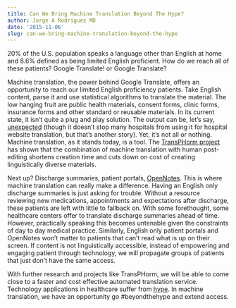 ```yaml
---
title: Can We Bring Machine Translation Beyond The Hype?
author: Jorge A Rodriguez MD
date: '2015-11-06'
slug: can-we-bring-machine-translation-beyond-the-hype
---
```

20% of the U.S. population speaks a language other than English at home and 8.6% defined as being limited English proficient. How do we reach all of these patients? Google Translate! or Google Translate?

Machine translation, the power behind Google Translate, offers an opportunity to reach our limited English proficiency patients. Take English content, parse it and use statistical algorithms to translate the material. The low hanging fruit are public health materials, consent forms, clinic forms, insurance forms and other standard or reusable materials. In its current state, it isn’t quite a plug and play solution. The output can be, let’s say, [unexpected](https://www.theguardian.com/world/2015/nov/03/google-translate-error-as-pontes-spain-clitoris-food-festival-grelo-galicia) (though it doesn’t stop many hospitals from using it for hospital website translation, but that’s another story). Yet, it’s not all or nothing. Machine translation, as it stands today, is a tool. The [TransPHorm project](http://melodi.ee.washington.edu/people/katrin/projects/transphorm.html) has shown that the combination of machine translation with human post-editing shortens creation time and cuts down on cost of creating linguistically diverse materials.

Next up? Discharge summaries, patient portals, [OpenNotes](http://www.myopennotes.org/). This is where machine translation can really make a difference. Having an English only discharge summaries is just asking for trouble. Without a resource reviewing new medications, appointments and expectations after discharge, these patients are left with little to fallback on. With some forethought, some healthcare centers offer to translate discharge summaries ahead of time. However, practically speaking this becomes untenable given the constraints of day to day medical practice. Similarly, English only patient portals and OpenNotes won’t matter to patients that can’t read what is up on their screen. If content is not linguistically accessible, instead of empowering and engaging patient through technology, we will propagate groups of patients that just don’t have the same access.

With further research and projects like TransPHorm, we will be able to come close to a faster and cost effective automated translation service. Technology applications in healthcare suffer from [hype](https://en.wikipedia.org/wiki/Hype_cycle). In machine translation, we have an opportunity go #beyondthehype and extend access.